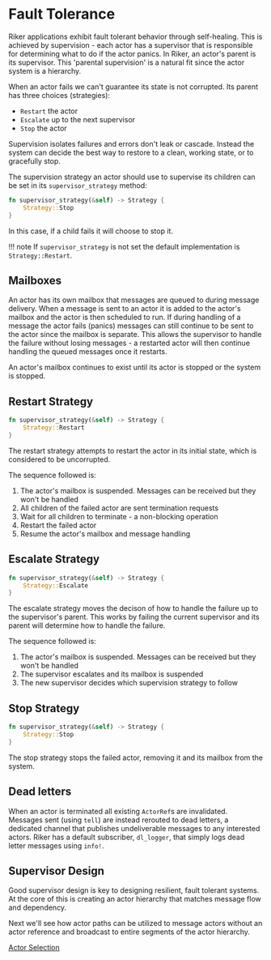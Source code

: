 # Fault Tolerance

Riker applications exhibit fault tolerant behavior through self-healing. This is achieved by supervision - each actor has a supervisor that is responsible for determining what to do if the actor panics. In Riker, an actor's parent is its supervisor. This 'parental supervision' is a natural fit since the actor system is a hierarchy.

When an actor fails we can't guarantee its state is not corrupted. Its parent has three choices (strategies):

- `Restart` the actor
- `Escalate` up to the next supervisor
- `Stop` the actor

Supervision isolates failures and errors don't leak or cascade. Instead the system can decide the best way to restore to a clean, working state, or to gracefully stop.

The supervision strategy an actor should use to supervise its children can be set in its `supervisor_strategy` method:

```rust
fn supervisor_strategy(&self) -> Strategy {
    Strategy::Stop
}
```

In this case, if a child fails it will choose to stop it.

!!! note
If `supervisor_strategy` is not set the default implementation is `Strategy::Restart`.

## Mailboxes

An actor has its own mailbox that messages are queued to during message delivery. When a message is sent to an actor it is added to the actor's mailbox and the actor is then scheduled to run. If during handling of a message the actor fails (panics) messages can still continue to be sent to the actor since the mailbox is separate. This allows the supervisor to handle the failure without losing messages - a restarted actor will then continue handling the queued messages once it restarts.

An actor's mailbox continues to exist until its actor is stopped or the system is stopped.

## Restart Strategy

```rust
fn supervisor_strategy(&self) -> Strategy {
    Strategy::Restart
}
```

The restart strategy attempts to restart the actor in its initial state, which is considered to be uncorrupted.

The sequence followed is:

1. The actor's mailbox is suspended. Messages can be received but they won't be handled
1. All children of the failed actor are sent termination requests
1. Wait for all children to terminate - a non-blocking operation
1. Restart the failed actor
1. Resume the actor's mailbox and message handling

## Escalate Strategy

```rust
fn supervisor_strategy(&self) -> Strategy {
    Strategy::Escalate
}
```

The escalate strategy moves the decison of how to handle the failure up to the supervisor's parent. This works by failing the current supervisor and its parent will determine how to handle the failure.

The sequence followed is:

1. The actor's mailbox is suspended. Messages can be received but they won't be handled
1. The supervisor escalates and its mailbox is suspended
1. The new supervisor decides which supervision strategy to follow

## Stop Strategy

```rust
fn supervisor_strategy(&self) -> Strategy {
    Strategy::Stop
}
```

The stop strategy stops the failed actor, removing it and its mailbox from the system.

## Dead letters

When an actor is terminated all existing `ActorRef`s are invalidated. Messages sent (using `tell`) are instead rerouted to dead letters, a dedicated channel that publishes undeliverable messages to any interested actors. Riker has a default subscriber, `dl_logger`, that simply logs dead letter messages using `info!`.

## Supervisor Design

Good supervisor design is key to designing resilient, fault tolerant systems. At the core of this is creating an actor hierarchy that matches message flow and dependency.

Next we'll see how actor paths can be utilized to message actors without an actor reference and broadcast to entire segments of the actor hierarchy.

[Actor Selection](selection.md)
